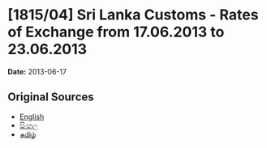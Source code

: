 # [1815/04] Sri Lanka Customs - Rates of Exchange from 17.06.2013 to 23.06.2013

**Date:** 2013-06-17

## Original Sources

- [English](https://documents.gov.lk/view/extra-gazettes/2013/6/1815-04_E.pdf)
- [සිංහල](https://documents.gov.lk/view/extra-gazettes/2013/6/1815-04_S.pdf)
- [தமிழ்](https://documents.gov.lk/view/extra-gazettes/2013/6/1815-04_T.pdf)

